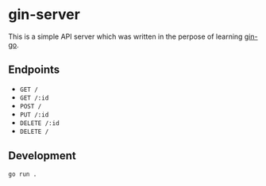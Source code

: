 # gin-server

This is a simple API server which was written in the perpose of learning [gin-go](https://gin-gonic.com/).
 
## Endpoints

* `GET /`
* `GET /:id`
* `POST /`
* `PUT /:id`
* `DELETE /:id`
* `DELETE /`

## Development
```sh
go run .
```
